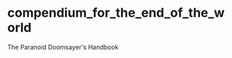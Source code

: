 compendium_for_the_end_of_the_world
===================================

The Paranoid Doomsayer's Handbook